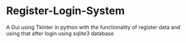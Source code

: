 # Register-Login-System
A Gui using Tkinter in python with the functionality of register data and using that after login using sqlite3 database
